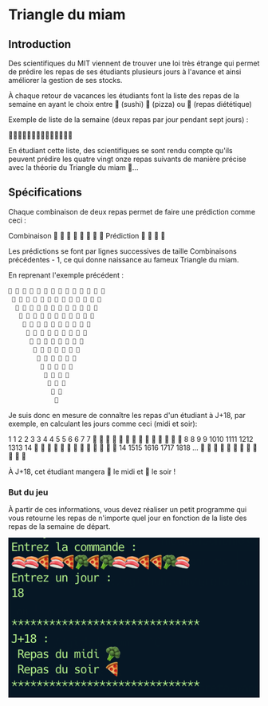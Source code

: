 # Triangle du miam

## Introduction

Des scientifiques du MIT viennent de trouver une loi très étrange qui permet de prédire les repas de ses étudiants plusieurs jours à l'avance et ainsi améliorer la gestion de ses stocks.

À chaque retour de vacances les étudiants font la liste des repas de la semaine en ayant le choix entre 🍣 (sushi) 🍕 (pizza) ou 🥦 (repas diététique)

Exemple de liste de la semaine (deux repas par jour pendant sept jours) :

🍣🍣🍕🍣🍕🥦🍕🥦🍣🍣🍕🍕🥦🍣 

En étudiant cette liste, des scientifiques se sont rendu compte qu'ils peuvent prédire les quatre vingt onze repas suivants de manière précise avec la théorie du Triangle du miam 👀...

## Spécifications

Chaque combinaison de deux repas permet de faire une prédiction comme ceci :
              

Combinaison  🍣 🍣   🍣 🍕   🍣 🥦   🍕 🥦
Prédiction    🍣      🥦      🍕     🍣

Les prédictions se font par lignes successives de taille Combinaisons précédentes - 1, ce qui donne naissance au fameux Triangle du miam.

En reprenant l'exemple précédent :

```txt
🍣 🍣 🍕 🍣 🍕 🥦 🍕 🥦 🍣 🍣 🍕 🍕 🥦 🍣
 🍣 🥦 🥦 🥦 🍣 🍣 🍣 🍕 🍣 🥦 🍕 🍣 🍕
  🍕 🥦 🥦 🍕 🍣 🍣 🥦 🥦 🍕 🍣 🥦 🥦
   🍣 🥦 🍣 🥦 🍣 🍕 🥦 🍣 🥦 🍕 🥦
    🍕 🍕 🍕 🍕 🥦 🍣 🍕 🍕 🍣 🍣
     🍕 🍕 🍕 🍣 🍕 🥦 🍕 🥦 🍣
      🍕 🍕 🥦 🥦 🍣 🍣 🍣 🍕
       🍕 🍣 🥦 🍕 🍣 🍣 🥦
        🥦 🍕 🍣 🥦 🍣 🍕
         🍣 🥦 🍕 🍕 🥦
          🍕 🍣 🍕 🍣
           🥦 🥦 🥦
            🥦 🥦
             🥦
```

Je suis donc en mesure de connaître les repas d'un étudiant à J+18, par exemple, en calculant les jours comme ceci (midi et soir):

 1 1  2 2  3 3  4 4   5 5  6 6  7 7
🍣 🍣 🍕 🍣 🍕 🥦 🍕 🥦 🍣 🍣 🍕 🍕 🥦 🍣
  8 8  9 9  1010 1111 1212  1313 14
 🍣 🥦 🥦 🥦 🍣 🍣 🍣 🍕 🍣 🥦 🍕 🍣 🍕
  14 1515 1616  1717 1818 ...
  🍕 🥦 🥦 🍕 🍣 🍣 🥦 🥦 🍕 🍣 🥦 🥦

À J+18, cet étudiant mangera 🥦 le midi et 🍕 le soir !

### But du jeu

À partir de ces informations, vous devez réaliser un petit programme qui vous retourne les repas de n'importe quel jour en fonction de la liste des repas de la semaine de départ.

![Exemple](./miam-1.png)



